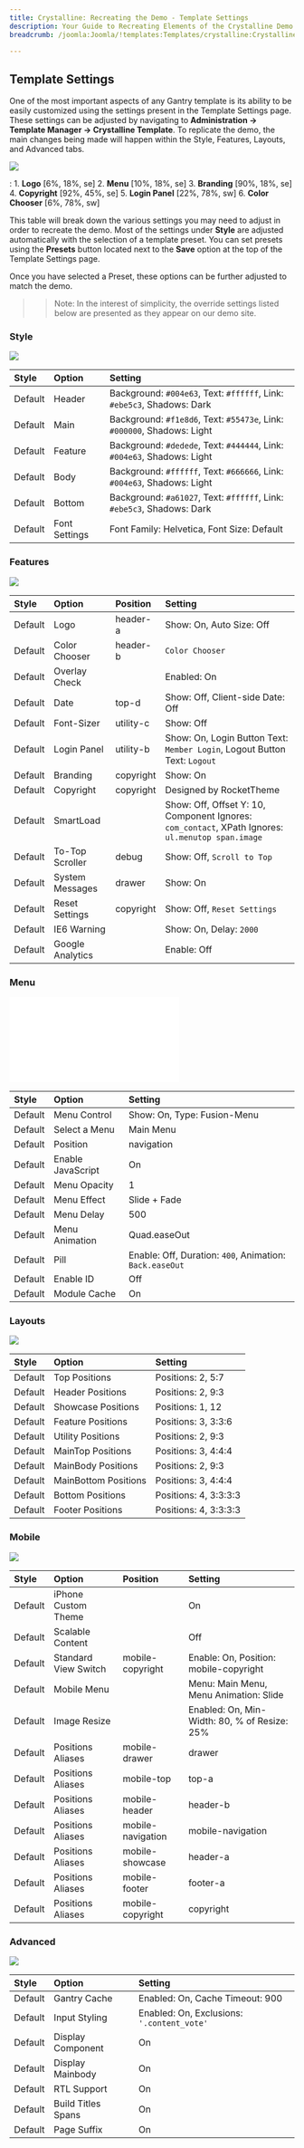 ```yaml
---
title: Crystalline: Recreating the Demo - Template Settings
description: Your Guide to Recreating Elements of the Crystalline Demo for Joomla
breadcrumb: /joomla:Joomla/!templates:Templates/crystalline:Crystalline

---
```


Template Settings
-----
One of the most important aspects of any Gantry template is its ability to be easily customized using the settings present in the Template Settings page. These settings can be adjusted by navigating to **Administration -> Template Manager -> Crystalline Template**. To replicate the demo, the main changes being made will happen within the Style, Features, Layouts, and Advanced tabs.

![][template2]

:   1. **Logo** [6%, 18%, se]
    2. **Menu** [10%, 18%, se]
    3. **Branding** [90%, 18%, se]
    4. **Copyright** [92%, 45%, se]
    5. **Login Panel** [22%, 78%, sw]
    6. **Color Chooser** [6%, 78%, sw]

This table will break down the various settings you may need to adjust in order to recreate the demo. Most of the settings under **Style** are adjusted automatically with the selection of a template preset. You can set presets using the **Presets** button located next to the **Save** option at the top of the Template Settings page.

Once you have selected a Preset, these options can be further adjusted to match the demo.

>> Note: In the interest of simplicity, the override settings listed below are presented as they appear on our demo site.

### Style

![][styles]

| Style       | Option        | Setting                                                                 |
| :---------- | :----------   | :----------                                                             |
| Default     | Header        | Background: `#004e63`, Text: `#ffffff`, Link: `#ebe5c3`, Shadows: Dark  |
| Default     | Main          | Background: `#f1e8d6`, Text: `#55473e`, Link: `#000000`, Shadows: Light |
| Default     | Feature       | Background: `#dedede`, Text: `#444444`, Link: `#004e63`, Shadows: Light |
| Default     | Body          | Background: `#ffffff`, Text: `#666666`, Link: `#004e63`, Shadows: Light |
| Default     | Bottom        | Background: `#a61027`, Text: `#ffffff`, Link: `#ebe5c3`, Shadows: Dark  |
| Default     | Font Settings | Font Family: Helvetica, Font Size: Default                              |

### Features

![][features]

| Style       | Option           | Position    | Setting                                                                                           |
| :---------- | :----------      | :---------- | :----------                                                                                       |
| Default     | Logo             | header-a    | Show: On, Auto Size: Off                                                                          |
| Default     | Color Chooser    | header-b    | `Color Chooser`                                                                                   |
| Default     | Overlay Check    |             | Enabled: On                                                                                       |
| Default     | Date             | top-d       | Show: Off, Client-side Date: Off                                                                  |
| Default     | Font-Sizer       | utility-c   | Show: Off                                                                                         |
| Default     | Login Panel      | utility-b   | Show: On, Login Button Text: `Member Login`, Logout Button Text: `Logout`                        |
| Default     | Branding         | copyright   | Show: On                                                                                          |
| Default     | Copyright        | copyright   | Designed by RocketTheme                                                                           |
| Default     | SmartLoad        |             | Show: Off, Offset Y: 10, Component Ignores: `com_contact`, XPath Ignores: `ul.menutop span.image` |
| Default     | To-Top Scroller  | debug       | Show: Off, `Scroll to Top`                                                                        |
| Default     | System Messages  | drawer      | Show: On                                                                                          |
| Default     | Reset Settings   | copyright   | Show: Off, `Reset Settings`                                                                       |
| Default     | IE6 Warning      |             | Show: On, Delay: `2000`                                                                           |
| Default     | Google Analytics |             | Enable: Off                                                                                       |

### Menu

![][menu]

| Style       | Option            | Setting                                                 |
| :---------- | :----------       | :----------                                             |
| Default     | Menu Control      | Show: On, Type: Fusion-Menu                             |
| Default     | Select a Menu     | Main Menu                                               |
| Default     | Position          | navigation                                              |
| Default     | Enable JavaScript | On                                                      |
| Default     | Menu Opacity      | 1                                                       |
| Default     | Menu Effect       | Slide + Fade                                            |
| Default     | Menu Delay        | 500                                                     |
| Default     | Menu Animation    | Quad.easeOut                                            |
| Default     | Pill              | Enable: Off, Duration: `400`, Animation: `Back.easeOut` |
| Default     | Enable ID         | Off                                                     |
| Default     | Module Cache      | On                                                      |

### Layouts

![][layouts]

| Style       | Option               | Setting               |
| :---------- | :----------          | :----------           |
| Default     | Top Positions        | Positions: 2, 5:7     |
| Default     | Header Positions     | Positions: 2, 9:3     |
| Default     | Showcase Positions   | Positions: 1, 12      |
| Default     | Feature Positions    | Positions: 3, 3:3:6   |
| Default     | Utility Positions    | Positions: 2, 9:3     |
| Default     | MainTop Positions    | Positions: 3, 4:4:4   |
| Default     | MainBody Positions   | Positions: 2, 9:3     |
| Default     | MainBottom Positions | Positions: 3, 4:4:4   |
| Default     | Bottom Positions     | Positions: 4, 3:3:3:3 |
| Default     | Footer Positions     | Positions: 4, 3:3:3:3 |

### Mobile

![][mobile]

| Style       | Option               | Position          | Setting                                      |
| :---------- | :----------          | :----------       | :----------                                  |
| Default     | iPhone Custom Theme  |                   | On                                           |
| Default     | Scalable Content     |                   | Off                                          |
| Default     | Standard View Switch | mobile-copyright  | Enable: On, Position: mobile-copyright       |
| Default     | Mobile Menu          |                   | Menu: Main Menu, Menu Animation: Slide       |
| Default     | Image Resize         |                   | Enabled: On, Min-Width: 80, % of Resize: 25% |
| Default     | Positions Aliases    | mobile-drawer     | drawer                                       |
| Default     | Positions Aliases    | mobile-top        | top-a                                        |
| Default     | Positions Aliases    | mobile-header     | header-b                                     |
| Default     | Positions Aliases    | mobile-navigation | mobile-navigation                            |
| Default     | Positions Aliases    | mobile-showcase   | header-a                                     |
| Default     | Positions Aliases    | mobile-footer     | footer-a                                     |
| Default     | Positions Aliases    | mobile-copyright  | copyright                                    |

### Advanced

![][advanced]

| Style       | Option             | Setting                                    |
| :---------- | :----------        | :----------                                |
| Default     | Gantry Cache       | Enabled: On, Cache Timeout: 900            |
| Default     | Input Styling      | Enabled: On, Exclusions: `'.content_vote'` |
| Default     | Display Component  | On                                         |
| Default     | Display Mainbody   | On                                         |
| Default     | RTL Support        | On                                         |
| Default     | Build Titles Spans | On                                         |
| Default     | Page Suffix        | On                                         |

[menu]: ../../start/menu.md
[Style]: http://www.gantry-framework.org/documentation/joomla/configure
[template2]: assets/crystalline2.jpeg
[styles]: assets/setstyle.jpeg
[features]: assets/setfeatures.jpeg
[menu]: assets/setmenu.jpeg
[layouts]: assets/setlayouts.jpeg
[mobile]: assets/setmobile.jpeg
[advanced]: assets/setadvanced.jpeg
